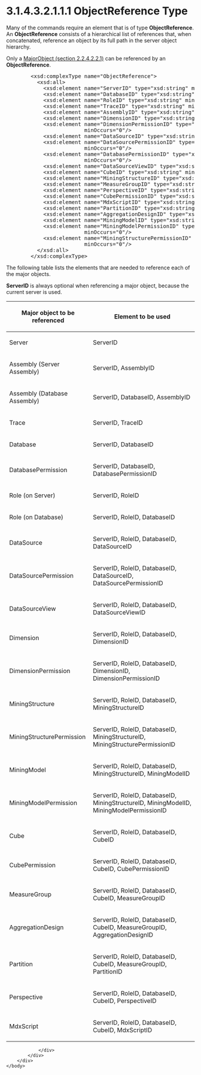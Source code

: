 <html dir="LTR" xmlns:mshelp="http://msdn.microsoft.com/mshelp" xmlns:ddue="http://ddue.schemas.microsoft.com/authoring/2003/5" xmlns:xlink="http://www.w3.org/1999/xlink" xmlns:tool="http://www.microsoft.com/tooltip">
    <head>
        <meta http-equiv="Content-Type" content="text/html; CHARSET=utf-8"></meta>
        <meta name="save" content="history"></meta>
        <title>3.1.4.3.2.1.1.1 ObjectReference Type</title>
        <xml>
            <mshelp:toctitle title="3.1.4.3.2.1.1.1 ObjectReference Type"></mshelp:toctitle>
            <mshelp:rltitle title="[MS-SSAS]: ObjectReference Type"></mshelp:rltitle>
            <mshelp:keyword index="A" term="26834101-a86b-4365-8e58-d6e4a6ad377d"></mshelp:keyword>
            <mshelp:attr name="DCSext.ContentType" value="open specification"></mshelp:attr>
            <mshelp:attr name="AssetID" value="26834101-a86b-4365-8e58-d6e4a6ad377d"></mshelp:attr>
            <mshelp:attr name="TopicType" value="kbRef"></mshelp:attr>
            <mshelp:attr name="DCSext.Title" value="[MS-SSAS]: ObjectReference Type" />
        </xml>
    </head>
    <body>
        <div id="header">
            <h1 class="heading">3.1.4.3.2.1.1.1 ObjectReference Type</h1>
        </div>
        <div id="mainSection">
            <div id="mainBody">
                <div id="allHistory" class="saveHistory"></div>
                <div id="sectionSection0" class="section" name="collapseableSection">
                    

<p>Many of the commands require an element that is of type <b>ObjectReference</b>.
An <b>ObjectReference</b> consists of a hierarchical list of references that,
when concatenated, reference an object by its full path in the server object
hierarchy.</p>

<p>Only a <a href="b38dcecd-e3a9-4c61-bd35-a7a426ca794e.html">MajorObject (section 2.2.4.2.2.1)</a>
can be referenced by an <b>ObjectReference</b>.</p>

<dl>
<dd>
<div><pre>   &lt;xsd:complexType name=&quot;ObjectReference&quot;&gt;
     &lt;xsd:all&gt;
       &lt;xsd:element name=&quot;ServerID&quot; type=&quot;xsd:string&quot; minOccurs=&quot;0&quot;/&gt;
       &lt;xsd:element name=&quot;DatabaseID&quot; type=&quot;xsd:string&quot; minOccurs=&quot;0&quot;/&gt;
       &lt;xsd:element name=&quot;RoleID&quot; type=&quot;xsd:string&quot; minOccurs=&quot;0&quot;/&gt;
       &lt;xsd:element name=&quot;TraceID&quot; type=&quot;xsd:string&quot; minOccurs=&quot;0&quot;/&gt;
       &lt;xsd:element name=&quot;AssemblyID&quot; type=&quot;xsd:string&quot; minOccurs=&quot;0&quot;/&gt;
       &lt;xsd:element name=&quot;DimensionID&quot; type=&quot;xsd:string&quot; minOccurs=&quot;0&quot;/&gt;
       &lt;xsd:element name=&quot;DimensionPermissionID&quot; type=&quot;xsd:string&quot;
                    minOccurs=&quot;0&quot;/&gt;
       &lt;xsd:element name=&quot;DataSourceID&quot; type=&quot;xsd:string&quot; minOccurs=&quot;0&quot;/&gt;
       &lt;xsd:element name=&quot;DataSourcePermissionID&quot; type=&quot;xsd:string&quot;
                    minOccurs=&quot;0&quot;/&gt;
       &lt;xsd:element name=&quot;DatabasePermissionID&quot; type=&quot;xsd:string&quot;
                    minOccurs=&quot;0&quot;/&gt;
       &lt;xsd:element name=&quot;DataSourceViewID&quot; type=&quot;xsd:string&quot; minOccurs=&quot;0&quot;/&gt;
       &lt;xsd:element name=&quot;CubeID&quot; type=&quot;xsd:string&quot; minOccurs=&quot;0&quot;/&gt;
       &lt;xsd:element name=&quot;MiningStructureID&quot; type=&quot;xsd:string&quot; minOccurs=&quot;0&quot;/&gt;
       &lt;xsd:element name=&quot;MeasureGroupID&quot; type=&quot;xsd:string&quot; minOccurs=&quot;0&quot;/&gt;
       &lt;xsd:element name=&quot;PerspectiveID&quot; type=&quot;xsd:string&quot; minOccurs=&quot;0&quot;/&gt;
       &lt;xsd:element name=&quot;CubePermissionID&quot; type=&quot;xsd:string&quot; minOccurs=&quot;0&quot;/&gt;
       &lt;xsd:element name=&quot;MdxScriptID&quot; type=&quot;xsd:string&quot; minOccurs=&quot;0&quot;/&gt;
       &lt;xsd:element name=&quot;PartitionID&quot; type=&quot;xsd:string&quot; minOccurs=&quot;0&quot;/&gt;
       &lt;xsd:element name=&quot;AggregationDesignID&quot; type=&quot;xsd:string&quot; minOccurs=&quot;0&quot;/&gt;
       &lt;xsd:element name=&quot;MiningModelID&quot; type=&quot;xsd:string&quot; minOccurs=&quot;0&quot;/&gt;
       &lt;xsd:element name=&quot;MiningModelPermissionID&quot; type=&quot;xsd:string&quot;
                    minOccurs=&quot;0&quot;/&gt;
       &lt;xsd:element name=&quot;MiningStructurePermissionID&quot; type=&quot;xsd:string&quot;
                    minOccurs=&quot;0&quot;/&gt;
     &lt;/xsd:all&gt;
   &lt;/xsd:complexType&gt;
</pre></div>
</dd></dl>

<p>The following table lists the elements that are needed to
reference each of the major objects.</p>

<p><b>ServerID</b> is always optional when referencing a major
object, because the current server is used.</p>

<table>
 <thead>
  <tr>
   <th>
   <p>Major object to be referenced</p>
   </th>
   <th>
   <p>Element to be used</p>
   </th>
  </tr>
 </thead>
 <tr>
  <td>
  <p>Server</p>
  </td>
  <td>
  <p>ServerID</p>
  </td>
 </tr>
 <tr>
  <td>
  <p>Assembly (Server Assembly)</p>
  </td>
  <td>
  <p>ServerID, AssemblyID</p>
  </td>
 </tr>
 <tr>
  <td>
  <p>Assembly (Database Assembly)</p>
  </td>
  <td>
  <p>ServerID, DatabaseID, AssemblyID</p>
  </td>
 </tr>
 <tr>
  <td>
  <p>Trace</p>
  </td>
  <td>
  <p>ServerID, TraceID</p>
  </td>
 </tr>
 <tr>
  <td>
  <p>Database</p>
  </td>
  <td>
  <p>ServerID, DatabaseID</p>
  </td>
 </tr>
 <tr>
  <td>
  <p>DatabasePermission</p>
  </td>
  <td>
  <p>ServerID, DatabaseID, DatabasePermissionID</p>
  </td>
 </tr>
 <tr>
  <td>
  <p>Role (on Server)</p>
  </td>
  <td>
  <p>ServerID, RoleID</p>
  </td>
 </tr>
 <tr>
  <td>
  <p>Role (on Database)</p>
  </td>
  <td>
  <p>ServerID, RoleID, DatabaseID</p>
  </td>
 </tr>
 <tr>
  <td>
  <p>DataSource</p>
  </td>
  <td>
  <p>ServerID, RoleID, DatabaseID, DataSourceID</p>
  </td>
 </tr>
 <tr>
  <td>
  <p>DataSourcePermission</p>
  </td>
  <td>
  <p>ServerID, RoleID, DatabaseID, DataSourceID,
  DataSourcePermissionID</p>
  </td>
 </tr>
 <tr>
  <td>
  <p>DataSourceView</p>
  </td>
  <td>
  <p>ServerID, RoleID, DatabaseID, DataSourceViewID</p>
  </td>
 </tr>
 <tr>
  <td>
  <p>Dimension</p>
  </td>
  <td>
  <p>ServerID, RoleID, DatabaseID, DimensionID</p>
  </td>
 </tr>
 <tr>
  <td>
  <p>DimensionPermission</p>
  </td>
  <td>
  <p>ServerID, RoleID, DatabaseID, DimensionID,
  DimensionPermissionID</p>
  </td>
 </tr>
 <tr>
  <td>
  <p>MiningStructure</p>
  </td>
  <td>
  <p>ServerID, RoleID, DatabaseID, MiningStructureID</p>
  </td>
 </tr>
 <tr>
  <td>
  <p>MiningStructurePermission</p>
  </td>
  <td>
  <p>ServerID, RoleID, DatabaseID, MiningStructureID,
  MiningStructurePermissionID</p>
  </td>
 </tr>
 <tr>
  <td>
  <p>MiningModel</p>
  </td>
  <td>
  <p>ServerID, RoleID, DatabaseID, MiningStructureID,
  MiningModelID</p>
  </td>
 </tr>
 <tr>
  <td>
  <p>MiningModelPermission</p>
  </td>
  <td>
  <p>ServerID, RoleID, DatabaseID, MiningStructureID,
  MiningModelID, MiningModelPermissionID</p>
  </td>
 </tr>
 <tr>
  <td>
  <p>Cube</p>
  </td>
  <td>
  <p>ServerID, RoleID, DatabaseID, CubeID</p>
  </td>
 </tr>
 <tr>
  <td>
  <p>CubePermission</p>
  </td>
  <td>
  <p>ServerID, RoleID, DatabaseID, CubeID, CubePermissionID</p>
  </td>
 </tr>
 <tr>
  <td>
  <p>MeasureGroup</p>
  </td>
  <td>
  <p>ServerID, RoleID, DatabaseID, CubeID, MeasureGroupID</p>
  </td>
 </tr>
 <tr>
  <td>
  <p>AggregationDesign</p>
  </td>
  <td>
  <p>ServerID, RoleID, DatabaseID, CubeID, MeasureGroupID,
  AggregationDesignID</p>
  </td>
 </tr>
 <tr>
  <td>
  <p>Partition</p>
  </td>
  <td>
  <p>ServerID, RoleID, DatabaseID, CubeID, MeasureGroupID,
  PartitionID</p>
  </td>
 </tr>
 <tr>
  <td>
  <p>Perspective</p>
  </td>
  <td>
  <p>ServerID, RoleID, DatabaseID, CubeID, PerspectiveID</p>
  </td>
 </tr>
 <tr>
  <td>
  <p>MdxScript</p>
  </td>
  <td>
  <p>ServerID, RoleID, DatabaseID, CubeID, MdxScriptID</p>
  </td>
 </tr>
</table>

<p> </p>


                </div>
            </div>
        </div>
    </body>
</html>